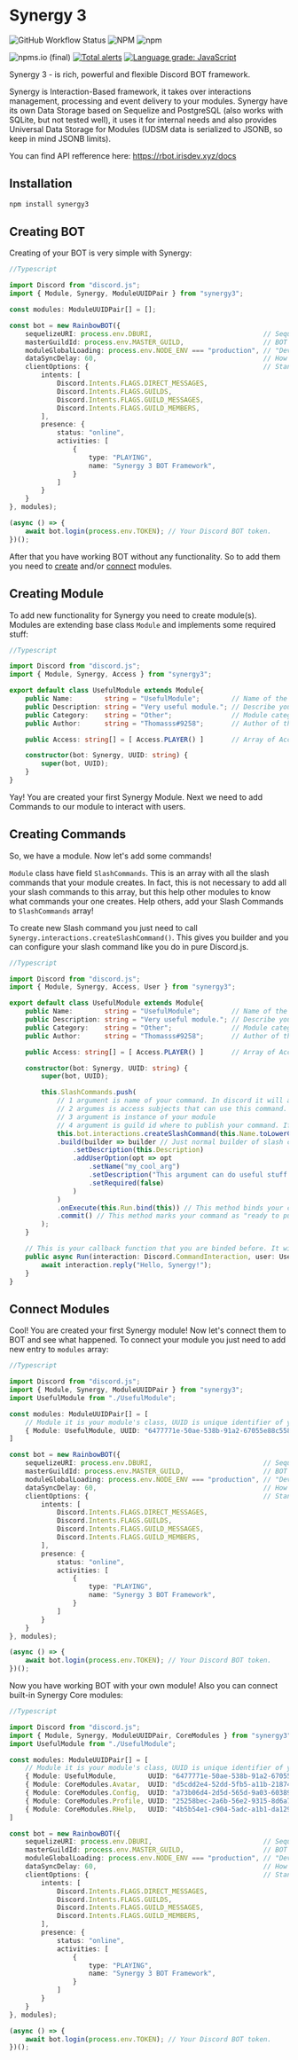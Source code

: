 # Synergy 3
![GitHub Workflow Status](https://img.shields.io/github/workflow/status/Hatry1337/Synergy3/Run%20Tests)
![NPM](https://img.shields.io/npm/l/synergy3?color=blue)
![npm](https://img.shields.io/npm/dw/synergy3?label=npm%20downloads)

![npms.io (final)](https://img.shields.io/npms-io/quality-score/synergy3)
[![Total alerts](https://img.shields.io/lgtm/alerts/g/Hatry1337/Synergy3.svg?logo=lgtm&logoWidth=18)](https://lgtm.com/projects/g/Hatry1337/Synergy3/alerts/)
[![Language grade: JavaScript](https://img.shields.io/lgtm/grade/javascript/g/Hatry1337/Synergy3.svg?logo=lgtm&logoWidth=18)](https://lgtm.com/projects/g/Hatry1337/Synergy3/context:javascript)

Synergy 3 - is rich, powerful and flexible Discord BOT framework.

Synergy is Interaction-Based framework, it takes over interactions management, processing and event delivery to your modules. Synergy have its own Data Storage based on Sequelize and PostgreSQL (also works with SQLite, but not tested well), it uses it for internal needs and also provides Universal Data Storage for Modules (UDSM data is serialized to JSONB, so keep in mind JSONB limits).

You can find API refference here: https://rbot.irisdev.xyz/docs

## Installation

```zsh
npm install synergy3
```

## Creating BOT

Creating of your BOT is very simple with Synergy:
```ts
//Typescript

import Discord from "discord.js";
import { Module, Synergy, ModuleUUIDPair } from "synergy3";

const modules: ModuleUUIDPair[] = [];

const bot = new RainbowBOT({
    sequelizeURI: process.env.DBURI,                            // Sequelize initialization URI, see https://sequelize.org/master/manual/getting-started.html#connecting-to-a-database 
    masterGuildId: process.env.MASTER_GUILD,                    // BOT's master guild. Slash Commands will appear on this guild in development mode.
    moduleGlobalLoading: process.env.NODE_ENV === "production", // "Development mode", if you wanna publish your commands globally use true.
    dataSyncDelay: 60,                                          // How often Synergy need to save UDSM and other data to Database Storage. (seconds)
    clientOptions: {                                            // Standard Discord.js Client options, see https://discord.js.org/#/docs/discord.js/stable/typedef/ClientOptions
        intents: [
            Discord.Intents.FLAGS.DIRECT_MESSAGES,
            Discord.Intents.FLAGS.GUILDS,
            Discord.Intents.FLAGS.GUILD_MESSAGES,
            Discord.Intents.FLAGS.GUILD_MEMBERS,
        ],
        presence: {
            status: "online",
            activities: [
                {
                    type: "PLAYING",
                    name: "Synergy 3 BOT Framework",
                }
            ]
        }
    }
}, modules);

(async () => {
    await bot.login(process.env.TOKEN); // Your Discord BOT token.
})();
```

After that you have working BOT without any functionality. So to add them you need to [create](#creating-module) and/or [connect](#connect-modules) modules.

## Creating Module

To add new functionality for Synergy you need to create module(s). Modules are extending base class `Module` and implements some required stuff:
```ts
//Typescript

import Discord from "discord.js";
import { Module, Synergy, Access } from "synergy3";

export default class UsefulModule extends Module{
    public Name:        string = "UsefulModule";        // Name of the module. Try to keep this same as your module's class name.
    public Description: string = "Very useful module."; // Describe your module. Put here what it does, what is help command and etc.
    public Category:    string = "Other";               // Module category. Basically it can be any. Usually I use `Utility, Moderation, BOT, Info, Fun and etc.`
    public Author:      string = "Thomasss#9258";       // Author of the module. Your name, nick, discord tag or anything else. 

    public Access: string[] = [ Access.PLAYER() ]       // Array of Access subjects that have access to this module.

    constructor(bot: Synergy, UUID: string) {
        super(bot, UUID);
    }
}
```

Yay! You are created your first Synergy Module. Next we need to add Commands to our module to interact with users.

## Creating Commands

So, we have a module. Now let's add some commands! 

`Module` class have field `SlashCommands`. This is an array with all the slash commands that your module creates. In fact, this is not necessary to add all your slash commands to this array, but this help other modules to know what commands your one creates. Help others, add your Slash Commands to `SlashCommands` array!

To create new Slash command you just need to call `Synergy.interactions.createSlashCommand()`. This gives you builder and you can configure your slash command like you do in pure Discord.js.
```ts
//Typescript

import Discord from "discord.js";
import { Module, Synergy, Access, User } from "synergy3";

export default class UsefulModule extends Module{
    public Name:        string = "UsefulModule";        // Name of the module. Try to keep this same as your module's class name.
    public Description: string = "Very useful module."; // Describe your module. Put here what it does, what is help command and etc.
    public Category:    string = "Other";               // Module category. Basically it can be any. Usually I use `Utility, Moderation, BOT, Info, Fun and etc.`
    public Author:      string = "Thomasss#9258";       // Author of the module. Your name, nick, discord tag or anything else. 

    public Access: string[] = [ Access.PLAYER() ]       // Array of Access subjects that have access to this module.

    constructor(bot: Synergy, UUID: string) {
        super(bot, UUID);

        this.SlashCommands.push(
            // 1 argument is name of your command. In discord it will appears like "/usefulmodule" (only lowercase, keep in mind!)
            // 2 argumes is access subjects that can use this command. By default I recomend to put your module's access, but you can use different ones for each command.
            // 3 argument is instance of your module
            // 4 argument is guild id where to publish your command. If not provided, command will be published globally.
            this.bot.interactions.createSlashCommand(this.Name.toLowerCase(), this.Access, this, this.bot.moduleGlobalLoading ? undefined : this.bot.masterGuildId)
            .build(builder => builder // Just normal builder of slash command from Discord.js
                .setDescription(this.Description)
                .addUserOption(opt => opt
                    .setName("my_cool_arg")
                    .setDescription("This argument can do useful stuff!")
                    .setRequired(false)
                )
            )
            .onExecute(this.Run.bind(this)) // This method binds your command to specified callback function.
            .commit() // This method marks your command as "ready to publish", later it will be published automatically.
        );
    }

    // This is your callback function that you are binded before. It will be called when user executes your command.
    public async Run(interaction: Discord.CommandInteraction, user: User){
        await interaction.reply("Hello, Synergy!");
    }
}
```

## Connect Modules
Cool! You are created your first Synergy module! Now let's connect them to BOT and see what happened. To connect your module you just need to add new entry to `modules` array:
```ts
//Typescript

import Discord from "discord.js";
import { Module, Synergy, ModuleUUIDPair } from "synergy3";
import UsefulModule from "./UsefulModule";

const modules: ModuleUUIDPair[] = [
    // Module it is your module's class, UUID is unique identifier of your module. Put here some random string, or as preferred, GUID. In future it will be automatically.
    { Module: UsefulModule, UUID: "6477771e-50ae-538b-91a2-67055e88c558"},
]

const bot = new RainbowBOT({
    sequelizeURI: process.env.DBURI,                            // Sequelize initialization URI, see https://sequelize.org/master/manual/getting-started.html#connecting-to-a-database 
    masterGuildId: process.env.MASTER_GUILD,                    // BOT's master guild. Slash Commands will appear on this guild in development mode.
    moduleGlobalLoading: process.env.NODE_ENV === "production", // "Development mode", if you wanna publish your commands globally use true.
    dataSyncDelay: 60,                                          // How often Synergy need to save UDSM and other data to Database Storage. (seconds)
    clientOptions: {                                            // Standard Discord.js Client options, see https://discord.js.org/#/docs/discord.js/stable/typedef/ClientOptions
        intents: [
            Discord.Intents.FLAGS.DIRECT_MESSAGES,
            Discord.Intents.FLAGS.GUILDS,
            Discord.Intents.FLAGS.GUILD_MESSAGES,
            Discord.Intents.FLAGS.GUILD_MEMBERS,
        ],
        presence: {
            status: "online",
            activities: [
                {
                    type: "PLAYING",
                    name: "Synergy 3 BOT Framework",
                }
            ]
        }
    }
}, modules);

(async () => {
    await bot.login(process.env.TOKEN); // Your Discord BOT token.
})();
```

Now you have working BOT with your own module! Also you can connect built-in Synergy Core modules:
```ts
//Typescript

import Discord from "discord.js";
import { Module, Synergy, ModuleUUIDPair, CoreModules } from "synergy3";
import UsefulModule from "./UsefulModule";

const modules: ModuleUUIDPair[] = [
    // Module it is your module's class, UUID is unique identifier of your module. Put here some random string, or as preferred, GUID. In future it will be automatically.
    { Module: UsefulModule,        UUID: "6477771e-50ae-538b-91a2-67055e88c558"},
    { Module: CoreModules.Avatar,  UUID: "d5cdd2e4-52dd-5fb5-a11b-2187457695bd"}, 
    { Module: CoreModules.Config,  UUID: "a73b06d4-2d5d-565d-9a03-60389bd64423"},
    { Module: CoreModules.Profile, UUID: "25258bec-2a6b-56e2-9315-8d6a7a16dff8"},
    { Module: CoreModules.RHelp,   UUID: "4b5b54e1-c904-5adc-a1b1-da1296298936"},
]

const bot = new RainbowBOT({
    sequelizeURI: process.env.DBURI,                            // Sequelize initialization URI, see https://sequelize.org/master/manual/getting-started.html#connecting-to-a-database 
    masterGuildId: process.env.MASTER_GUILD,                    // BOT's master guild. Slash Commands will appear on this guild in development mode.
    moduleGlobalLoading: process.env.NODE_ENV === "production", // "Development mode", if you wanna publish your commands globally use true.
    dataSyncDelay: 60,                                          // How often Synergy need to save UDSM and other data to Database Storage. (seconds)
    clientOptions: {                                            // Standard Discord.js Client options, see https://discord.js.org/#/docs/discord.js/stable/typedef/ClientOptions
        intents: [
            Discord.Intents.FLAGS.DIRECT_MESSAGES,
            Discord.Intents.FLAGS.GUILDS,
            Discord.Intents.FLAGS.GUILD_MESSAGES,
            Discord.Intents.FLAGS.GUILD_MEMBERS,
        ],
        presence: {
            status: "online",
            activities: [
                {
                    type: "PLAYING",
                    name: "Synergy 3 BOT Framework",
                }
            ]
        }
    }
}, modules);

(async () => {
    await bot.login(process.env.TOKEN); // Your Discord BOT token.
})();
```